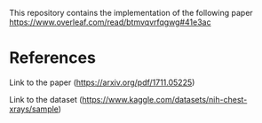 This repository contains the implementation of the following paper https://www.overleaf.com/read/btmvqvrfqgwg#41e3ac

# References

Link to the paper (https://arxiv.org/pdf/1711.05225)

Link to the dataset (https://www.kaggle.com/datasets/nih-chest-xrays/sample)
